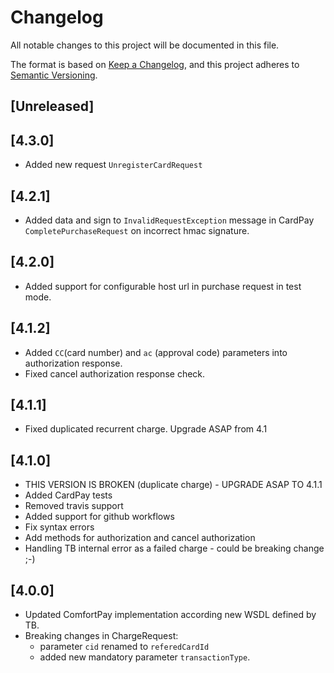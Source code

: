 # Changelog

All notable changes to this project will be documented in this file.

The format is based on [Keep a Changelog](https://keepachangelog.com/en/1.0.0/),
and this project adheres to [Semantic Versioning](https://semver.org/spec/v2.0.0.html).

## [Unreleased]

## [4.3.0]
- Added new request `UnregisterCardRequest`

## [4.2.1]
- Added data and sign to `InvalidRequestException` message in CardPay `CompletePurchaseRequest` on incorrect hmac signature.

## [4.2.0]
- Added support for configurable host url in purchase request in test mode.

## [4.1.2]
 - Added `CC`(card number) and `ac` (approval code) parameters into authorization response.
 - Fixed cancel authorization response check.

## [4.1.1]
 - Fixed duplicated recurrent charge. Upgrade ASAP from 4.1

## [4.1.0]
 - THIS VERSION IS BROKEN (duplicate charge) - UPGRADE ASAP TO 4.1.1
 - Added CardPay tests
 - Removed travis support
 - Added support for github workflows
 - Fix syntax errors
 - Add methods for authorization and cancel authorization
 - Handling TB internal error as a failed charge - could be breaking change ;-)

## [4.0.0]
 - Updated ComfortPay implementation according new WSDL defined by TB. 
 - Breaking changes in ChargeRequest: 
    - parameter `cid` renamed to `referedCardId` 
    - added new mandatory parameter `transactionType`.
